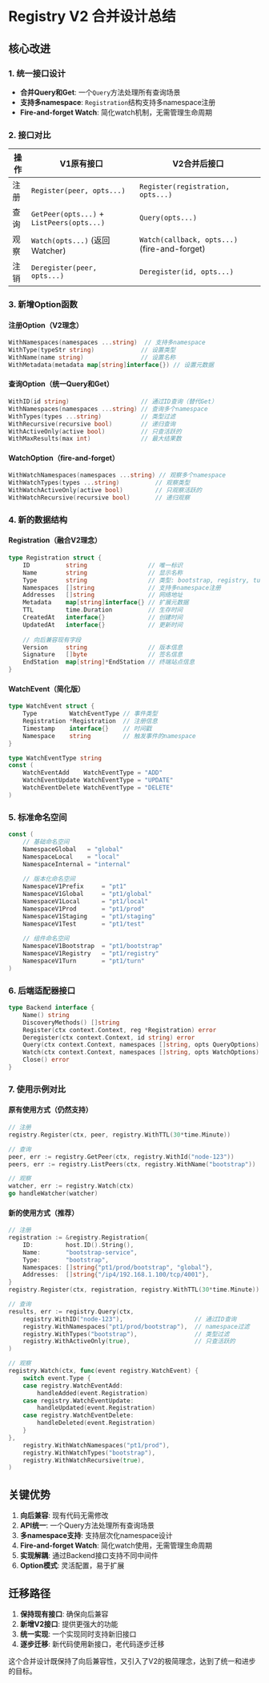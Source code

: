# Registry V2 合并设计总结

## 核心改进

### 1. 统一接口设计
- **合并Query和Get**: 一个`Query`方法处理所有查询场景
- **支持多namespace**: `Registration`结构支持多namespace注册
- **Fire-and-forget Watch**: 简化watch机制，无需管理生命周期

### 2. 接口对比

| 操作 | V1原有接口 | V2合并后接口 |
|------|------------|--------------|
| 注册 | `Register(peer, opts...)` | `Register(registration, opts...)` |
| 查询 | `GetPeer(opts...)` + `ListPeers(opts...)` | `Query(opts...)` |
| 观察 | `Watch(opts...)` (返回Watcher) | `Watch(callback, opts...)` (fire-and-forget) |
| 注销 | `Deregister(peer, opts...)` | `Deregister(id, opts...)` |

### 3. 新增Option函数

#### 注册Option（V2理念）
```go
WithNamespaces(namespaces ...string)  // 支持多namespace
WithType(typeStr string)             // 设置类型
WithName(name string)                // 设置名称
WithMetadata(metadata map[string]interface{}) // 设置元数据
```

#### 查询Option（统一Query和Get）
```go
WithID(id string)                    // 通过ID查询（替代Get）
WithNamespaces(namespaces ...string) // 查询多个namespace
WithTypes(types ...string)           // 类型过滤
WithRecursive(recursive bool)        // 递归查询
WithActiveOnly(active bool)          // 只查活跃的
WithMaxResults(max int)              // 最大结果数
```

#### WatchOption（fire-and-forget）
```go
WithWatchNamespaces(namespaces ...string) // 观察多个namespace
WithWatchTypes(types ...string)          // 观察类型
WithWatchActiveOnly(active bool)         // 只观察活跃的
WithWatchRecursive(recursive bool)       // 递归观察
```

### 4. 新的数据结构

#### Registration（融合V2理念）
```go
type Registration struct {
	ID          string                 // 唯一标识
	Name        string                 // 显示名称
	Type        string                 // 类型: bootstrap, registry, turn, peer
	Namespaces  []string               // 支持多namespace注册
	Addresses   []string               // 网络地址
	Metadata    map[string]interface{} // 扩展元数据
	TTL         time.Duration          // 生存时间
	CreatedAt   interface{}            // 创建时间
	UpdatedAt   interface{}            // 更新时间
	
	// 向后兼容现有字段
	Version     string                 // 版本信息
	Signature   []byte                 // 签名信息
	EndStation  map[string]*EndStation // 终端站点信息
}
```

#### WatchEvent（简化版）
```go
type WatchEvent struct {
	Type         WatchEventType // 事件类型
	Registration *Registration  // 注册信息
	Timestamp    interface{}    // 时间戳
	Namespace    string         // 触发事件的namespace
}

type WatchEventType string
const (
	WatchEventAdd    WatchEventType = "ADD"
	WatchEventUpdate WatchEventType = "UPDATE" 
	WatchEventDelete WatchEventType = "DELETE"
)
```

### 5. 标准命名空间

```go
const (
	// 基础命名空间
	NamespaceGlobal   = "global"
	NamespaceLocal    = "local"
	NamespaceInternal = "internal"
	
	// 版本化命名空间
	NamespaceV1Prefix     = "pt1"
	NamespaceV1Global     = "pt1/global"
	NamespaceV1Local      = "pt1/local"
	NamespaceV1Prod       = "pt1/prod"
	NamespaceV1Staging    = "pt1/staging"
	NamespaceV1Test       = "pt1/test"
	
	// 组件命名空间
	NamespaceV1Bootstrap  = "pt1/bootstrap"
	NamespaceV1Registry   = "pt1/registry"
	NamespaceV1Turn       = "pt1/turn"
)
```

### 6. 后端适配器接口

```go
type Backend interface {
	Name() string
	DiscoveryMethods() []string
	Register(ctx context.Context, reg *Registration) error
	Deregister(ctx context.Context, id string) error
	Query(ctx context.Context, namespaces []string, opts QueryOptions) ([]*Registration, error)
	Watch(ctx context.Context, namespaces []string, opts WatchOptions) (<-chan WatchEvent, error)
	Close() error
}
```

### 7. 使用示例对比

#### 原有使用方式（仍然支持）
```go
// 注册
registry.Register(ctx, peer, registry.WithTTL(30*time.Minute))

// 查询
peer, err := registry.GetPeer(ctx, registry.WithId("node-123"))
peers, err := registry.ListPeers(ctx, registry.WithName("bootstrap"))

// 观察
watcher, err := registry.Watch(ctx)
go handleWatcher(watcher)
```

#### 新的使用方式（推荐）
```go
// 注册
registration := &registry.Registration{
	ID:         host.ID().String(),
	Name:       "bootstrap-service",
	Type:       "bootstrap",
	Namespaces: []string{"pt1/prod/bootstrap", "global"},
	Addresses:  []string{"/ip4/192.168.1.100/tcp/4001"},
}
registry.Register(ctx, registration, registry.WithTTL(30*time.Minute))

// 查询
results, err := registry.Query(ctx,
	registry.WithID("node-123"),                    // 通过ID查询
	registry.WithNamespaces("pt1/prod/bootstrap"),  // namespace过滤
	registry.WithTypes("bootstrap"),                // 类型过滤
	registry.WithActiveOnly(true),                  // 只查活跃的
)

// 观察
registry.Watch(ctx, func(event registry.WatchEvent) {
	switch event.Type {
	case registry.WatchEventAdd:
		handleAdded(event.Registration)
	case registry.WatchEventUpdate:
		handleUpdated(event.Registration)
	case registry.WatchEventDelete:
		handleDeleted(event.Registration)
	}
},
	registry.WithWatchNamespaces("pt1/prod"),
	registry.WithWatchTypes("bootstrap"),
	registry.WithWatchRecursive(true),
)
```

## 关键优势

1. **向后兼容**: 现有代码无需修改
2. **API统一**: 一个Query方法处理所有查询场景
3. **多namespace支持**: 支持层次化namespace设计
4. **Fire-and-forget Watch**: 简化watch使用，无需管理生命周期
5. **实现解耦**: 通过Backend接口支持不同中间件
6. **Option模式**: 灵活配置，易于扩展

## 迁移路径

1. **保持现有接口**: 确保向后兼容
2. **新增V2接口**: 提供更强大的功能
3. **统一实现**: 一个实现同时支持新旧接口
4. **逐步迁移**: 新代码使用新接口，老代码逐步迁移

这个合并设计既保持了向后兼容性，又引入了V2的极简理念，达到了统一和进步的目标。
